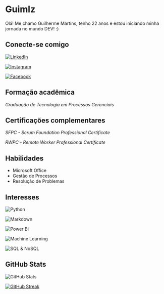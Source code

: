 
# Guimlz

Olá! Me chamo Guilherme Martins, tenho 22 anos  e estou iniciando minha jornada no mundo DEV! :)

## Conecte-se comigo

[![LinkedIn](https://img.shields.io/badge/LinkedIn-000?style=for-the-badge&logo=linkedin&logoColor=0E76A8)](https://www.linkedin.com/in/guilherme-martins-luiz/)

[![Instagram](https://img.shields.io/badge/Instagram-000?style=for-the-badge&logo=instagram)](https://www.instagram.com/guimlz/)

[![Facebook](https://img.shields.io/badge/Facebook-000?style=for-the-badge&logo=facebook)](https://www.facebook.com/guilherme-martins/) 

## Formação acadêmica
_Graduação de Tecnologia em Processos Gerenciais_ 

## Certificações complementares

_SFPC - Scrum Foundation Professional Certificate_

_RWPC - Remote Worker Professional Certificate_ 


## Habilidades 
- Microsoft Office
- Gestão de Processos
- Resolução de Problemas 

## Interesses 
![Python](https://img.shields.io/badge/Python-000?style=for-the-badge&logo=python)

![Markdown](https://img.shields.io/badge/Markdown-000?style=for-the-badge&logo=markdown)

![Power Bi](https://img.shields.io/badge/Power_BI-000?style=for-the-badge&logo=Power-bi)

![Machine Learning](https://img.shields.io/badge/Machine_Learning-000?style=for-the-badge&logo=Machine-Learning)

![SQL & NoSQL](https://img.shields.io/badge/SQL_&_NoSQL-000?style=for-the-badge&logo=SQL_&_NoSQL)

## GitHub Stats

![GitHub Stats](https://github-readme-stats.vercel.app/api?username=guimlz&theme=bear&bg_color=000&border_color=30A3DC&show_icons=true&icon_color=30A3DC&text_color=fff)

[![GitHub Streak](https://streak-stats.demolab.com/?user=guimlz&theme=bear&background=000&border=30A3DC&dates=FFF)](https://git.io/streak-stats)